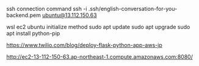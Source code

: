 ssh connection command
ssh -i .ssh/english-conversation-for-you-backend.pem ubuntu@13.112.150.63

wsl ec2 ubuntu initialize method
sudo apt update
sudo apt upgrade
sudo apt install python-pip

https://www.twilio.com/blog/deploy-flask-python-app-aws-jp

http://ec2-13-112-150-63.ap-northeast-1.compute.amazonaws.com:8080/